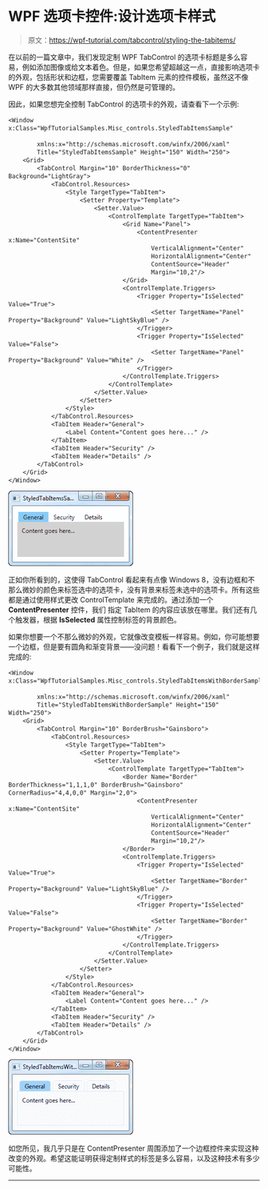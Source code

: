 # WPF 选项卡控件:设计选项卡样式

> 原文：<https://wpf-tutorial.com/tabcontrol/styling-the-tabitems/>

在以前的一篇文章中，我们发现定制 WPF TabControl 的选项卡标题是多么容易，例如添加图像或给文本着色。但是，如果您希望超越这一点，直接影响选项卡的外观，包括形状和边框，您需要覆盖 TabItem 元素的控件模板，虽然这不像 WPF 的大多数其他领域那样直接，但仍然是可管理的。

因此，如果您想完全控制 TabControl 的选项卡的外观，请查看下一个示例:

```
<Window x:Class="WpfTutorialSamples.Misc_controls.StyledTabItemsSample"

        xmlns:x="http://schemas.microsoft.com/winfx/2006/xaml"
        Title="StyledTabItemsSample" Height="150" Width="250">
    <Grid>
        <TabControl Margin="10" BorderThickness="0" Background="LightGray">
            <TabControl.Resources>
                <Style TargetType="TabItem">
                    <Setter Property="Template">
                        <Setter.Value>
                            <ControlTemplate TargetType="TabItem">
                                <Grid Name="Panel">
                                    <ContentPresenter x:Name="ContentSite"
                                        VerticalAlignment="Center"
                                        HorizontalAlignment="Center"
                                        ContentSource="Header"
                                        Margin="10,2"/>
                                </Grid>
                                <ControlTemplate.Triggers>
                                    <Trigger Property="IsSelected" Value="True">
                                        <Setter TargetName="Panel" Property="Background" Value="LightSkyBlue" />
                                    </Trigger>
                                    <Trigger Property="IsSelected" Value="False">
                                        <Setter TargetName="Panel" Property="Background" Value="White" />
                                    </Trigger>
                                </ControlTemplate.Triggers>
                            </ControlTemplate>
                        </Setter.Value>
                    </Setter>
                </Style>
            </TabControl.Resources>
            <TabItem Header="General">
                <Label Content="Content goes here..." />
            </TabItem>
            <TabItem Header="Security" />
            <TabItem Header="Details" />
        </TabControl>
    </Grid>
</Window>
```

![](img/d48da1ede85c82edeae6bfc6d1d11163.png "A TabControl with simply styled tabs")

正如你所看到的，这使得 TabControl 看起来有点像 Windows 8，没有边框和不那么微妙的颜色来标签选中的选项卡，没有背景来标签未选中的选项卡。所有这些都是通过使用样式更改 ControlTemplate 来完成的。通过添加一个 **ContentPresenter** 控件，我们 指定 TabItem 的内容应该放在哪里。我们还有几个触发器，根据 **IsSelected** 属性控制标签的背景颜色。

如果你想要一个不那么微妙的外观，它就像改变模板一样容易。例如，你可能想要一个边框，但是要有圆角和渐变背景——没问题！看看下一个例子，我们就是这样完成的:

<input type="hidden" name="IL_IN_ARTICLE">

```
<Window x:Class="WpfTutorialSamples.Misc_controls.StyledTabItemsWithBorderSample"

        xmlns:x="http://schemas.microsoft.com/winfx/2006/xaml"
        Title="StyledTabItemsWithBorderSample" Height="150" Width="250">
    <Grid>
        <TabControl Margin="10" BorderBrush="Gainsboro">
            <TabControl.Resources>
                <Style TargetType="TabItem">
                    <Setter Property="Template">
                        <Setter.Value>
                            <ControlTemplate TargetType="TabItem">
                                <Border Name="Border" BorderThickness="1,1,1,0" BorderBrush="Gainsboro" CornerRadius="4,4,0,0" Margin="2,0">
                                    <ContentPresenter x:Name="ContentSite"
                                        VerticalAlignment="Center"
                                        HorizontalAlignment="Center"
                                        ContentSource="Header"
                                        Margin="10,2"/>
                                </Border>
                                <ControlTemplate.Triggers>
                                    <Trigger Property="IsSelected" Value="True">
                                        <Setter TargetName="Border" Property="Background" Value="LightSkyBlue" />
                                    </Trigger>
                                    <Trigger Property="IsSelected" Value="False">
                                        <Setter TargetName="Border" Property="Background" Value="GhostWhite" />
                                    </Trigger>
                                </ControlTemplate.Triggers>
                            </ControlTemplate>
                        </Setter.Value>
                    </Setter>
                </Style>
            </TabControl.Resources>
            <TabItem Header="General">
                <Label Content="Content goes here..." />
            </TabItem>
            <TabItem Header="Security" />
            <TabItem Header="Details" />
        </TabControl>
    </Grid>
</Window>
```

![](img/c11a6b288a6a0c95676ebe404f25e088.png "A TabControl with styled tabs")

如您所见，我几乎只是在 ContentPresenter 周围添加了一个边框控件来实现这种改变的外观。希望这能证明获得定制样式的标签是多么容易，以及这种技术有多少可能性。

* * *